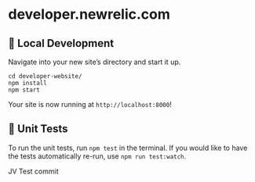 # developer.newrelic.com

## 🚀 Local Development

Navigate into your new site’s directory and start it up.

```shell
cd developer-website/
npm install
npm start
```

Your site is now running at `http://localhost:8000`!

## 📝 Unit Tests

To run the unit tests, run `npm test` in the terminal. If you would like to have the tests automatically re-run, use `npm run test:watch`.

JV Test commit
